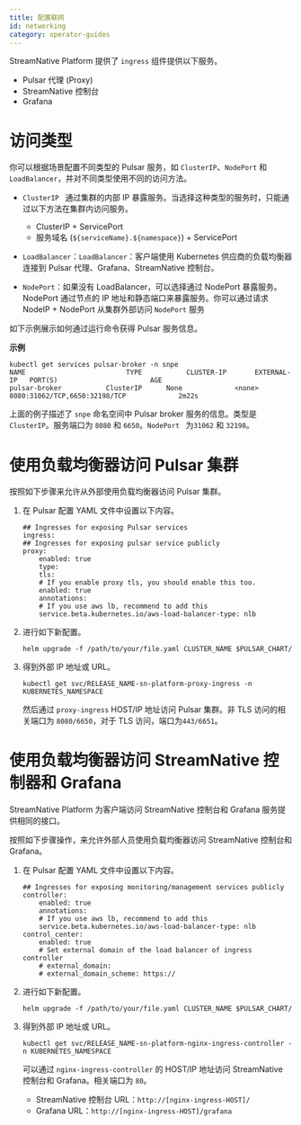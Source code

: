 ```yaml
---
title: 配置联网
id: networking
category: operator-guides
---
```


StreamNative Platform 提供了 `ingress` 组件提供以下服务。 

- Pulsar 代理 (Proxy)
- StreamNative 控制台
- Grafana

# 访问类型

你可以根据场景配置不同类型的 Pulsar 服务，如  `ClusterIP`、`NodePort` 和 `LoadBalancer`，并对不同类型使用不同的访问方法。

- `ClusterIP ` 通过集群的内部 IP 暴露服务。当选择这种类型的服务时，只能通过以下方法在集群内访问服务。
  - ClusterIP + ServicePort
  - 服务域名 (`${serviceName}.${namespace}`) + ServicePort
  
- `LoadBalancer`：`LoadBalancer`：客户端使用 Kubernetes 供应商的负载均衡器连接到 Pulsar 代理、Grafana、StreamNative 控制台。
- `NodePort`：如果没有 LoadBalancer，可以选择通过 NodePort 暴露服务。NodePort 通过节点的 IP 地址和静态端口来暴露服务。你可以通过请求 NodeIP + NodePort 从集群外部访问 `NodePort` 服务

如下示例展示如何通过运行命令获得 Pulsar 服务信息。 

**示例**

```
kubectl get services pulsar-broker -n snpe
NAME                         TYPE           CLUSTER-IP       EXTERNAL-IP   PORT(S)                       AGE
pulsar-broker           ClusterIP      None             <none>        8080:31062/TCP,6650:32198/TCP             2m22s
```

上面的例子描述了 `snpe` 命名空间中 Pulsar broker 服务的信息。类型是 `ClusterIP`。服务端口为 `8080` 和 `6650`。`NodePort ` 为`31062` 和 `32198`。

# 使用负载均衡器访问 Pulsar 集群 

按照如下步骤来允许从外部使用负载均衡器访问 Pulsar 集群。

1. 在 Pulsar 配置 YAML 文件中设置以下内容。

    ```
    ## Ingresses for exposing Pulsar services
    ingress:
    ## Ingresses for exposing pulsar service publicly
    proxy:
        enabled: true
        type:
        tls:
        # If you enable proxy tls, you should enable this too.
        enabled: true
        annotations:
        # If you use aws lb, recommend to add this
        service.beta.kubernetes.io/aws-load-balancer-type: nlb
    ```

2. 进行如下新配置。

    ```
    helm upgrade -f /path/to/your/file.yaml CLUSTER_NAME $PULSAR_CHART/
    ```

3. 得到外部 IP 地址或 URL。 

    ```
    kubectl get svc/RELEASE_NAME-sn-platform-proxy-ingress -n KUBERNETES_NAMESPACE
    ```

    然后通过 `proxy-ingress` HOST/IP 地址访问 Pulsar 集群。非 TLS 访问的相关端口为 `8080/6650`，对于 TLS 访问，端口为`443/6651`。

#  使用负载均衡器访问 StreamNative 控制器和 Grafana

StreamNative Platform 为客户端访问 StreamNative 控制台和 Grafana 服务提供相同的接口。

按照如下步骤操作，来允许外部人员使用负载均衡器访问 StreamNative 控制台和 Grafana。

1. 在 Pulsar 配置 YAML 文件中设置以下内容。

    ```
    ## Ingresses for exposing monitoring/management services publicly
    controller:
        enabled: true
        annotations: 
        # If you use aws lb, recommend to add this
        service.beta.kubernetes.io/aws-load-balancer-type: nlb
    control_center:
        enabled: true
        # Set external domain of the load balancer of ingress controller
        # external_domain: 
        # external_domain_scheme: https://
    ```

2. 进行如下新配置。

    ```
    helm upgrade -f /path/to/your/file.yaml CLUSTER_NAME $PULSAR_CHART/
    ```

3. 得到外部 IP 地址或 URL。 

    ```
    kubectl get svc/RELEASE_NAME-sn-platform-nginx-ingress-controller -n KUBERNETES_NAMESPACE
    ```

    可以通过 `nginx-ingress-controller` 的 HOST/IP 地址访问 StreamNative 控制台和 Grafana。相关端口为 `80`。 
    - StreamNative 控制台 URL：`http://[nginx-ingress-HOST]/`
    - Grafana URL：`http://[nginx-ingress-HOST]/grafana`
